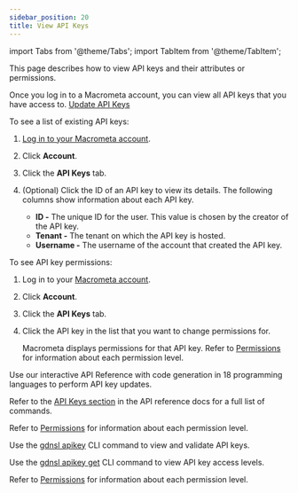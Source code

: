 ```yaml
---
sidebar_position: 20
title: View API Keys
---
```


import Tabs from '@theme/Tabs';
import TabItem from '@theme/TabItem';

This page describes how to view API keys and their attributes or permissions.

Once you log in to a Macrometa account, you can view all API keys that you have access to. [Update API Keys](update-api-keys.md)

<Tabs groupId="operating-systems">
<TabItem value="console" label="Web Console">

To see a list of existing API keys:

1. [Log in to your Macrometa account](https://auth-play.macrometa.io/).
1. Click **Account**.
1. Click the **API Keys** tab.
1. (Optional) Click the ID of an API key to view its details. The following columns show information about each API key.

   - **ID -** The unique ID for the user. This value is chosen by the creator of the API key.
   - **Tenant -** The tenant on which the API key is hosted.
   - **Username -** The username of the account that created the API key.

To see API key permissions:

1. Log in to your [Macrometa account](https://auth-play.macrometa.io/).
1. Click **Account**.
1. Click the **API Keys** tab.
1. Click the API key in the list that you want to change permissions for.

   Macrometa displays permissions for that API key. Refer to [Permissions](../permissions/index.md) for information about each permission level.

</TabItem>
<TabItem value="api" label="REST API">

Use our interactive API Reference with code generation in 18 programming languages to perform API key updates.

Refer to the [API Keys section](https://macrometa.com/docs/api#/operations/ValidateApiKey) in the API reference docs for a full list of commands.

Refer to [Permissions](index.md) for information about each permission level.

</TabItem>
<TabItem value="cli" label="CLI">

Use the [gdnsl apikey](../../cli/api-key-cli.md) CLI command to view and validate API keys.

Use the [gdnsl apikey get](../../cli/api-key-cli.md#gdnsl-apikey-get) CLI command to view API key access levels.

Refer to [Permissions](../permissions/index.md) for information about each permission level.

</TabItem>
</Tabs>

